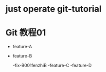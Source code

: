 # just operate git-tutorial
# Git 教程01

- feature-A
- feature-B


  -fix-B001fenzhiB
-feature-C
-feature-D

